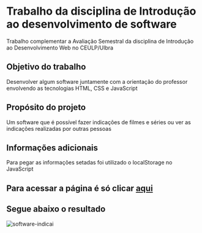 # Trabalho da disciplina de Introdução ao desenvolvimento de software
Trabalho complementar a Avaliação Semestral  da disciplina de Introdução ao Desenvolvimento Web no CEULP/Ulbra

## Objetivo do trabalho
Desenvolver algum software juntamente com a orientação do professor envolvendo as tecnologias HTML, CSS e JavaScript

## Propósito do projeto
Um software que é possível fazer indicações de filmes e séries ou ver as indicações realizadas por outras pessoas

## Informações adicionais
Para pegar as informações setadas foi utilizado o localStorage no JavaScript

## Para acessar a página é só clicar <a href="https://raffael-eloi.github.io/Trabalho-IDW/" target="_blank">aqui</a>

## Segue abaixo o resultado
![software-indicai](https://user-images.githubusercontent.com/51720161/144677958-e8d49101-4f5d-48fe-ab83-bd814d80c2cd.gif)
